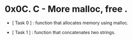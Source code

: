 # 0x0C. C - More malloc, free .


- [ Task 0 ] :  function that allocates memory using malloc.

- [ Task 1 ] :  function that concatenates two strings.